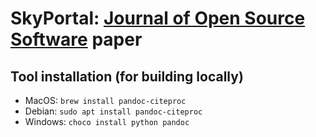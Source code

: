 # SkyPortal: [Journal of Open Source Software](https://joss.theoj.org/) paper

## Tool installation (for building locally)

- MacOS: `brew install pandoc-citeproc`
- Debian: `sudo apt install pandoc-citeproc`
- Windows: `choco install python pandoc`
